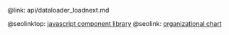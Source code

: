@link: api/dataloader_loadnext.md

@seolinktop: [javascript component library](https://webix.com)
@seolink: [organizational chart](https://webix.com/widget/organogram/)